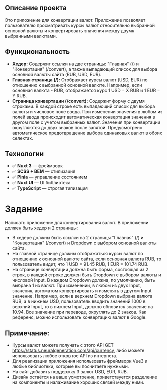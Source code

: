 ## Описание проекта
Это приложение для конвертации валют. Приложение позволяет пользователю просматривать курсы валют относительно выбранной основной валюты и конвертировать значения между двумя выбранными валютами.

## Функциональность
* **Хедер:** Содержит ссылки на две страницы: "Главная" (/) и "Конвертация" (/convert), а также выпадающий список для выбора основной валюты сайта (RUB, USD, EUR).
* **Главная страница (/):** Отображает курсы валют (USD, EUR) по отношению к выбранной основной валюте. Например, если основная валюта - RUB, отображается курс 1 USD = X RUB и 1 EUR = Y RUB.
* **Страница конвертации (/convert):** Содержит форму с двумя строками. В каждой строке есть выпадающий список для выбора валюты и числовое поле ввода. При изменении значения в любом из полей ввода происходит автоматическая конвертация значения в другом поле с учетом выбранных валют. Значения при конвертации округляются до двух знаков после запятой. Предусмотрено автоматическое предотвращение выбора одинаковых валют в обоих селектах.

## Технологии

- ✅ **Nuxt 3** — фреймворк
- ✅ **SCSS + BEM** — стилизация
- ✅ **Pinia** — управление состоянием
- ✅ **Nuxt UI** — UI библиотека
- ✅ **TypeScript** — строгая типизация


# Задание

Написать приложение для конвертирования валют. В приложении должен быть хедер и 2 страницы:

* В хедере должны быть ссылки на 2 страницы "Главная" (/) и "Конвертация" (/convert) и Dropdown с выбором основной валюты сайта.
* На главной странице должны отображаться курсы валют по отношению к основной валюте сайта, если основная валюта RUB, то пользователь видит, что 1 USD = 91.45 RUB, 1 EUR = 101.74 RUB.
* На странице конвертации должна быть форма, состоящая из 2 строк, в каждой строке должен быть Dropdown с выбором валюты и числовой Input. В каждом Dropdown должна, по умолчанию, быть выбрана 1 из валют. При изменении, в любом из двух Input, значения, автоматом конвертировать и изменять в другом Input значение. Например, если в верхнем Dropdown выбрана валюта RUB, а в нижнем USD, пользователь вводить значений 1000 в верхний Input, то в нижнем Input, должно обновится значение на 10.94. Все значение при переводе, округлять до 2 знаков. Как референс, можно использовать конвертацию валют в Google.

## Примечание:
* Курсы валют можете получать с этого API GET https://status.neuralgeneration.com/api/currency, либо можете использовать любое открытое API из интернета.
* Для реализации приложения использовать фреймворк Vue3 и любые библиотеки, которые вы посчитаете нужными.
* На сайт добавить поддержку 3 валют USD, EUR, RUB.
* Дизайн остаётся на ваше усмотрение, приветствуется разделение на компоненты и налаживание хороших связей между ними.

